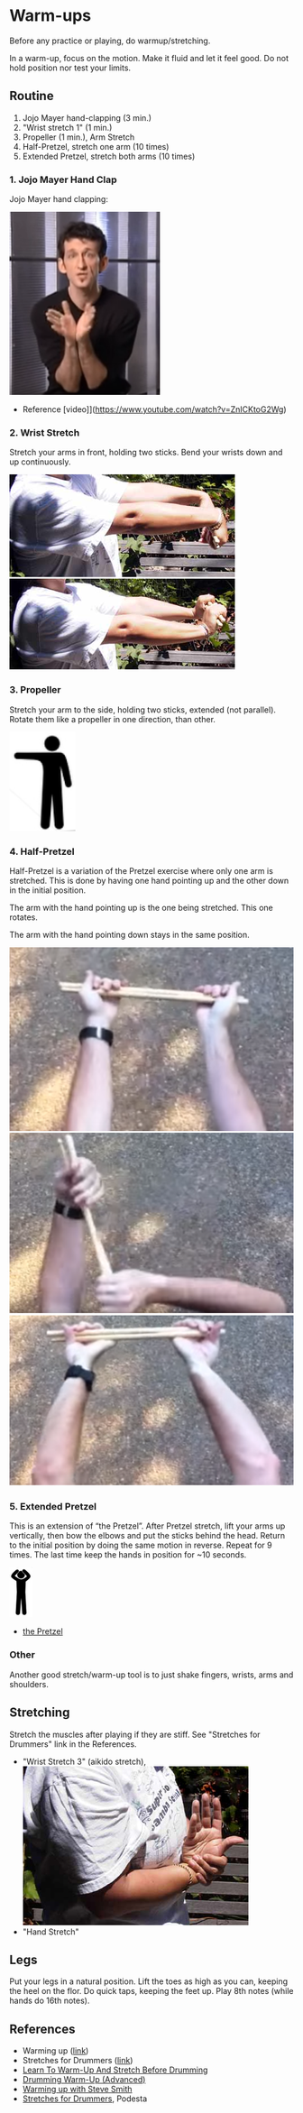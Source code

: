 # Warm-ups

Before any practice or playing, do warmup/stretching. 

In a warm-up, focus on the motion. Make it fluid and let it feel good. Do not hold position nor test your limits.

## Routine

1. Jojo Mayer hand-clapping (3 min.)
2. "Wrist stretch 1" (1 min.)
3. Propeller (1 min.), Arm Stretch
4. Half-Pretzel, stretch one arm (10 times)
5. Extended Pretzel, stretch both arms (10 times)

### 1. Jojo Mayer Hand Clap

Jojo Mayer hand clapping:

<img src="/img/jojo-mayer-hand-clapping.png" />

- Reference [video]](https://www.youtube.com/watch?v=ZnICKtoG2Wg)

### 2. Wrist Stretch

Stretch your arms in front, holding two sticks. Bend your wrists down and up continuously.

<img src="/img/StrForDownSide.jpg" /> <img src="/img/StrForUpSide.jpg" />

### 3. Propeller

Stretch your arm to the side, holding two sticks, extended (not parallel). Rotate them like a propeller in one direction, than other.

<img class="pull-right" src="/img/propeller.png" />

### 4. Half-Pretzel

Half-Pretzel is a variation of the Pretzel exercise where only one arm is stretched. This is done by having one hand pointing up and the other down in the initial position. 

The arm with the hand pointing up is the one being stretched. This one rotates.

The arm with the hand pointing down stays in the same position.

<img src="/img/pretzel-1.png" /> <img src="/img/pretzel-2.png" /> <img src="/img/pretzel-3.png" />

### 5. Extended Pretzel

This is an extension of “the Pretzel”. After Pretzel stretch, lift your arms up vertically, then bow the elbows and put the sticks behind the head. Return to the initial position by doing the same motion in reverse. Repeat for 9 times. The last time keep the hands in position for ~10 seconds.

<img src="/img/extended-pretzel.png" />

- [the Pretzel](https://flypaper.soundfly.com/write/wrist-and-hand-exercises-for-drummers/)

### Other

Another good stretch/warm-up tool is to just shake fingers, wrists, arms and shoulders.

## Stretching

Stretch the muscles after playing if they are stiff. See "Stretches for Drummers" link in the References.

- "Wrist Stretch 3" (aikido stretch), <img src="/img/StrAkiR4Side.jpg" />
- "Hand Stretch"

## Legs

Put your legs in a natural position. Lift the toes as high as you can, keeping the heel on the flor. Do quick taps, keeping the feet up. Play 8th notes (while hands do 16th notes).

## References

- Warming up ([link](http://www.drummercafe.com/education/lessons/stretching-and-warming-up-the-body.html))
- Stretches for Drummers ([link](http://puppetista.org/drums/stretch.html))
- [Learn To Warm-Up And Stretch Before Drumming](http://www.rockdrummingsystem.com/underground/drum-articles/stretch-and-warm-up.php)
- [Drumming Warm-Up (Advanced)](https://www.youtube.com/watch?v=Orb8jofNRZ4)
- [Warming up with Steve Smith](https://www.moderndrummer.com/2017/08/warming-steve-smith/)
- [Stretches for Drummers](http://podestasportsmedicine.com/articles/stretches-for-drummers/), Podesta
